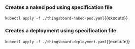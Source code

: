 ### Creates a naked pod using specification file

`kubectl apply -f ./thingsboard-naked-pod.yaml`{{execute}}

### Creates a deployment using specification file

`kubectl apply -f ./thingsboard-deployment.yaml`{{execute}}
